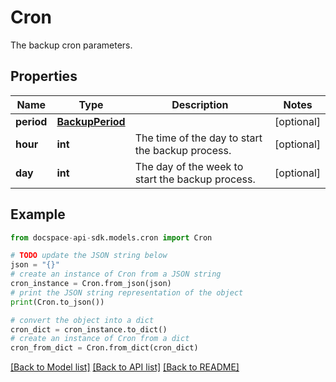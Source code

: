 # Cron
The backup cron parameters.

## Properties

Name | Type | Description | Notes
------------ | ------------- | ------------- | -------------
**period** | [**BackupPeriod**](BackupPeriod.md) |  | [optional] 
**hour** | **int** | The time of the day to start the backup process. | [optional] 
**day** | **int** | The day of the week to start the backup process. | [optional] 

## Example

```python
from docspace-api-sdk.models.cron import Cron

# TODO update the JSON string below
json = "{}"
# create an instance of Cron from a JSON string
cron_instance = Cron.from_json(json)
# print the JSON string representation of the object
print(Cron.to_json())

# convert the object into a dict
cron_dict = cron_instance.to_dict()
# create an instance of Cron from a dict
cron_from_dict = Cron.from_dict(cron_dict)
```
[[Back to Model list]](../README.md#documentation-for-models) [[Back to API list]](../README.md#documentation-for-api-endpoints) [[Back to README]](../README.md)


